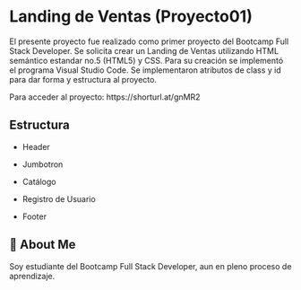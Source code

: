 
# Landing de Ventas (Proyecto01)

El presente proyecto fue realizado como primer proyecto del Bootcamp Full Stack Developer.
Se solicita crear un Landing de Ventas utilizando HTML semántico estandar no.5 (HTML5) y CSS. 
Para su creación se implementó el programa Visual Studio Code.
Se implementaron atributos de class y id para dar forma y estructura al proyecto. 
<div>
Para acceder al proyecto:
https://shorturl.at/gnMR2
</div>

## Estructura

- Header

- Jumbotron

- Catálogo

- Registro de Usuario

- Footer


## 🚀 About Me
Soy estudiante del Bootcamp Full Stack Developer, aun en pleno proceso de aprendizaje.

